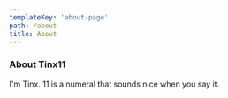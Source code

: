 ```yaml
---
templateKey: 'about-page'
path: /about
title: About
---
```

### About Tinx11
I'm Tinx. 11 is a numeral that sounds nice when you say it.
